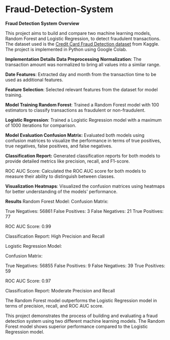 # Fraud-Detection-System

**Fraud Detection System**
**Overview**

This project aims to build and compare two machine learning models, Random Forest and Logistic Regression, to detect fraudulent transactions. The dataset used is the [Credit Card Fraud Detection dataset](https://www.kaggle.com/mlg-ulb/creditcardfraud) from Kaggle. The project is implemented in Python using Google Colab.

**Implementation Details**
**Data Preprocessing**
**Normalization**: The transaction amount was normalized to bring all values into a similar range.

**Date Features**: Extracted day and month from the transaction time to be used as additional features.

**Feature Selection**: Selected relevant features from the dataset for model training.

**Model Training
Random Forest**: Trained a Random Forest model with 100 estimators to classify transactions as fraudulent or non-fraudulent.

**Logistic Regression**: Trained a Logistic Regression model with a maximum of 1000 iterations for comparison.

**Model Evaluation
Confusion Matrix:** Evaluated both models using confusion matrices to visualize the performance in terms of true positives, true negatives, false positives, and false negatives.

**Classification Report:** Generated classification reports for both models to provide detailed metrics like precision, recall, and F1-score.

ROC AUC Score: Calculated the ROC AUC score for both models to measure their ability to distinguish between classes.

**Visualization**
**Heatmaps**: Visualized the confusion matrices using heatmaps for better understanding of the models' performance.

**Results**
Random Forest Model:
Confusion Matrix:

True Negatives: 56861
False Positives: 3
False Negatives: 21
True Positives: 77

ROC AUC Score: 0.99

Classification Report: High Precision and Recall

Logistic Regression Model:

Confusion Matrix:

True Negatives: 56855
False Positives: 9
False Negatives: 39
True Positives: 59

ROC AUC Score: 0.97

Classification Report: Moderate Precision and Recall

The Random Forest model outperforms the Logistic Regression model in terms of precision, recall, and ROC AUC score.

This project demonstrates the process of building and evaluating a fraud detection system using two different machine learning models. The Random Forest model shows superior performance compared to the Logistic Regression model.
